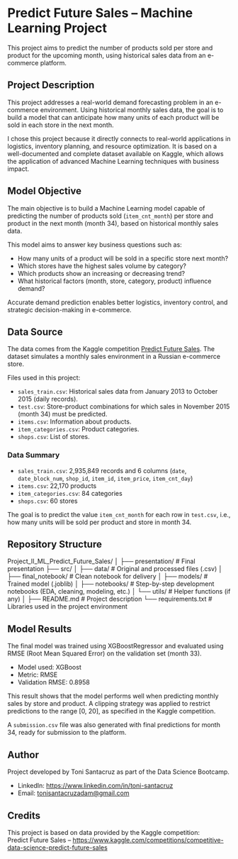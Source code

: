 
# Predict Future Sales – Machine Learning Project

This project aims to predict the number of products sold per store and product for the upcoming month, using historical sales data from an e-commerce platform.

## Project Description

This project addresses a real-world demand forecasting problem in an e-commerce environment. Using historical monthly sales data, the goal is to build a model that can anticipate how many units of each product will be sold in each store in the next month.

I chose this project because it directly connects to real-world applications in logistics, inventory planning, and resource optimization. It is based on a well-documented and complete dataset available on Kaggle, which allows the application of advanced Machine Learning techniques with business impact.

## Model Objective

The main objective is to build a Machine Learning model capable of predicting the number of products sold (`item_cnt_month`) per store and product in the next month (month 34), based on historical monthly sales data.

This model aims to answer key business questions such as:
- How many units of a product will be sold in a specific store next month?
- Which stores have the highest sales volume by category?
- Which products show an increasing or decreasing trend?
- What historical factors (month, store, category, product) influence demand?

Accurate demand prediction enables better logistics, inventory control, and strategic decision-making in e-commerce.

## Data Source

The data comes from the Kaggle competition [Predict Future Sales](https://www.kaggle.com/competitions/competitive-data-science-predict-future-sales). The dataset simulates a monthly sales environment in a Russian e-commerce store.

Files used in this project:

- `sales_train.csv`: Historical sales data from January 2013 to October 2015 (daily records).
- `test.csv`: Store-product combinations for which sales in November 2015 (month 34) must be predicted.
- `items.csv`: Information about products.
- `item_categories.csv`: Product categories.
- `shops.csv`: List of stores.

### Data Summary

- `sales_train.csv`: 2,935,849 records and 6 columns (`date`, `date_block_num`, `shop_id`, `item_id`, `item_price`, `item_cnt_day`)
- `items.csv`: 22,170 products
- `item_categories.csv`: 84 categories
- `shops.csv`: 60 stores

The goal is to predict the value `item_cnt_month` for each row in `test.csv`, i.e., how many units will be sold per product and store in month 34.

## Repository Structure


Project_II_ML_Predict_Future_Sales/
│
├── presentation/                 # Final presentation
├── src/
│   ├── data/                     # Original and processed files (.csv)
│   ├── final_notebook/          # Clean notebook for delivery
│   ├── models/                  # Trained model (.joblib)
│   ├── notebooks/               # Step-by-step development notebooks (EDA, cleaning, modeling, etc.)
│   └── utils/                   # Helper functions (if any)
│
├── README.md                    # Project description
└── requirements.txt             # Libraries used in the project environment

## Model Results

The final model was trained using XGBoostRegressor and evaluated using RMSE (Root Mean Squared Error) on the validation set (month 33).

- Model used: XGBoost
- Metric: RMSE
- Validation RMSE: 0.8958

This result shows that the model performs well when predicting monthly sales by store and product. A clipping strategy was applied to restrict predictions to the range [0, 20], as specified in the Kaggle competition.

A `submission.csv` file was also generated with final predictions for month 34, ready for submission to the platform.

## Author

Project developed by Toni Santacruz as part of the Data Science Bootcamp.

- LinkedIn: https://www.linkedin.com/in/toni-santacruz
- Email: tonisantacruzadam@gmail.com

## Credits

This project is based on data provided by the Kaggle competition:  
Predict Future Sales – https://www.kaggle.com/competitions/competitive-data-science-predict-future-sales
